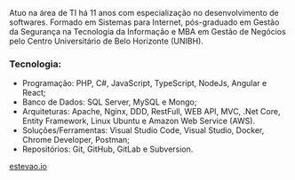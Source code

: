 Atuo na área de TI há 11 anos com especialização no desenvolvimento de softwares. Formado em Sistemas para Internet, pós-graduado em Gestão da Segurança na Tecnologia da Informação e MBA em Gestão de Negócios pelo Centro Universitário de Belo Horizonte (UNIBH).

### Tecnologia:
* Programação: PHP, C#, JavaScript, TypeScript, NodeJs, Angular e React;
* Banco de Dados: SQL Server, MySQL e Mongo;
* Arquiteturas: Apache, Nginx, DDD, RestFull, WEB API, MVC, .Net Core, Entity Framework, Linux Ubuntu e Amazon Web Service (AWS).
* Soluções/Ferramentas: Visual Studio Code, Visual Studio, Docker, Chrome Developer, Postman;
* Repositórios: Git, GitHub, GitLab e Subversion. 

[estevao.io](https://estevao.io)
